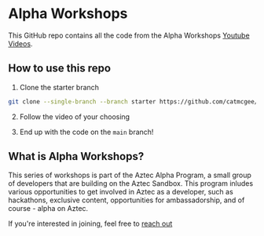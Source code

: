 # Alpha Workshops

This GitHub repo contains all the code from the Alpha Workshops [Youtube Videos](https://www.youtube.com).

## How to use this repo

1. Clone the starter branch
```bash
git clone --single-branch --branch starter https://github.com/catmcgee/alpha-workshops.git
```

2. Follow the video of your choosing

3. End up with the code on the `main` branch!

## What is Alpha Workshops?

This series of workshops is part of the Aztec Alpha Program, a small group of developers that are building on the Aztec Sandbox. This program inludes various opportunities to get involved in Aztec as a developer, such as hackathons, exclusive content, opportunities for ambassadorship, and of course - alpha on Aztec.

If you're interested in joining, feel free to [reach out](mailto:cat@aztecprotocol.com)